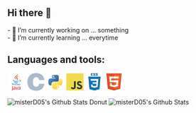 ## Hi there 👋

<!--
**misterD05/misterD05** is a ✨ _special_ ✨ repository because its `README.md` (this file) appears on your GitHub profile.

Here are some ideas to get you started:


-->
<div>
  - 🔭 I’m currently working on ... something <br>
  - 🌱 I’m currently learning ... everytime
</div>

## Languages and tools: 

<div>
  <img src="https://github.com/devicons/devicon/blob/master/icons/java/java-original-wordmark.svg" title="Java" alt="Java" width="40" height="40"/>
  <img src="https://github.com/devicons/devicon/blob/master/icons/c/c-original.svg" title="C" alt="C" width="40" height="40"/>
  <img src="https://github.com/devicons/devicon/blob/master/icons/python/python-original.svg" title="Python" alt="Python" width="40" height="40"/>
  <img src="https://github.com/devicons/devicon/blob/master/icons/javascript/javascript-original.svg" title="JavaScript" alt="JavaScript" width="40" height="40"/>  
  <img src="https://github.com/devicons/devicon/blob/master/icons/css3/css3-plain-wordmark.svg"  title="CSS3" alt="CSS" width="40" height="40"/> 
  <img src="https://github.com/devicons/devicon/blob/master/icons/html5/html5-original.svg" title="HTML5" alt="HTML" width="40" height="40"/> 
</div>

![misterD05's Github Stats Donut](https://github-readme-stats.vercel.app/api/top-langs/?username=misterD05&layout=donut&hide_border=true&theme=transparent)
![misterD05's Github Stats](https://github-readme-stats.vercel.app/api?username=misterD05&show_icons=true&layout=compact&hide_border=true&theme=transparent)
